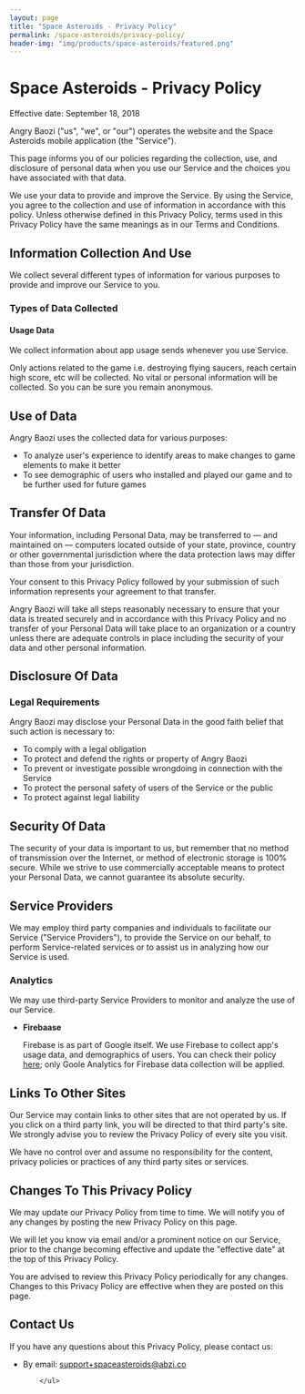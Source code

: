 ```yaml
---
layout: page
title: "Space Asteroids - Privacy Policy"
permalink: /space-asteroids/privacy-policy/
header-img: "img/products/space-asteroids/featured.png"
---
```


<h1>Space Asteroids - Privacy Policy</h1>


<p>Effective date: September 18, 2018</p>


<p>Angry Baozi ("us", "we", or "our") operates the  website and the Space Asteroids mobile application (the "Service").</p>

<p>This page informs you of our policies regarding the collection, use, and disclosure of personal data when you use our Service and the choices you have associated with that data.</p>

<p>We use your data to provide and improve the Service. By using the Service, you agree to the collection and use of information in accordance with this policy. Unless otherwise defined in this Privacy Policy, terms used in this Privacy Policy have the same meanings as in our Terms and Conditions.</p>


<h2>Information Collection And Use</h2>

<p>We collect several different types of information for various purposes to provide and improve our Service to you.</p>

<h3>Types of Data Collected</h3>

<h4>Usage Data</h4>

<p>We collect information about app usage sends whenever you use Service.</p>
<p>Only actions related to the game i.e. destroying flying saucers, reach certain high score, etc will be collected. No vital or personal information will be collected. So you can be sure you remain anonymous.</p>

<h2>Use of Data</h2>
    
<p>Angry Baozi uses the collected data for various purposes:</p>    
<ul>
    <li>To analyze user's experience to identify areas to make changes to game elements to make it better</li>
	<li>To see demographic of users who installed and played our game and to be further used for future games</li>
</ul>

<h2>Transfer Of Data</h2>
<p>Your information, including Personal Data, may be transferred to — and maintained on — computers located outside of your state, province, country or other governmental jurisdiction where the data protection laws may differ than those from your jurisdiction.</p>
<p>Your consent to this Privacy Policy followed by your submission of such information represents your agreement to that transfer.</p>
<p>Angry Baozi will take all steps reasonably necessary to ensure that your data is treated securely and in accordance with this Privacy Policy and no transfer of your Personal Data will take place to an organization or a country unless there are adequate controls in place including the security of your data and other personal information.</p>

<h2>Disclosure Of Data</h2>

<h3>Legal Requirements</h3>
<p>Angry Baozi may disclose your Personal Data in the good faith belief that such action is necessary to:</p>
<ul>
    <li>To comply with a legal obligation</li>
    <li>To protect and defend the rights or property of Angry Baozi</li>
    <li>To prevent or investigate possible wrongdoing in connection with the Service</li>
    <li>To protect the personal safety of users of the Service or the public</li>
    <li>To protect against legal liability</li>
</ul>

<h2>Security Of Data</h2>
<p>The security of your data is important to us, but remember that no method of transmission over the Internet, or method of electronic storage is 100% secure. While we strive to use commercially acceptable means to protect your Personal Data, we cannot guarantee its absolute security.</p>

<h2>Service Providers</h2>
<p>We may employ third party companies and individuals to facilitate our Service ("Service Providers"), to provide the Service on our behalf, to perform Service-related services or to assist us in analyzing how our Service is used.</p>

<h3>Analytics</h3>
<p>We may use third-party Service Providers to monitor and analyze the use of our Service.</p>    
<ul>
        <li>
        <p><strong>Firebaase</strong></p>
		<p>Firebase is as part of Google itself. We use Firebase to collect app's usage data, and demographics of users. You can check their policy <a href="https://support.google.com/firebase/answer/6318039?hl=en">here</a>; only Goole Analytics for Firebase data collection will be applied.
    </li>
                            </ul>

<h2>Links To Other Sites</h2>
<p>Our Service may contain links to other sites that are not operated by us. If you click on a third party link, you will be directed to that third party's site. We strongly advise you to review the Privacy Policy of every site you visit.</p>
<p>We have no control over and assume no responsibility for the content, privacy policies or practices of any third party sites or services.</p>

<h2>Changes To This Privacy Policy</h2>
<p>We may update our Privacy Policy from time to time. We will notify you of any changes by posting the new Privacy Policy on this page.</p>
<p>We will let you know via email and/or a prominent notice on our Service, prior to the change becoming effective and update the "effective date" at the top of this Privacy Policy.</p>
<p>You are advised to review this Privacy Policy periodically for any changes. Changes to this Privacy Policy are effective when they are posted on this page.</p>


<h2>Contact Us</h2>
<p>If you have any questions about this Privacy Policy, please contact us:</p>
<ul>
        <li>By email: <a href="mailto:support+spaceasteroids@abzi.co">support+spaceasteroids@abzi.co</a></li>
          
        </ul>                                

